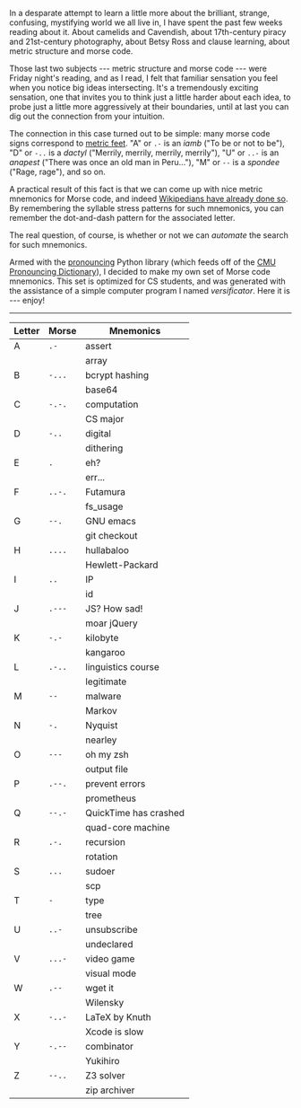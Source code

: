 In a desparate attempt to learn a little more about the brilliant, strange,
confusing, mystifying world we all live in, I have spent the past few weeks
reading about it. About camelids and Cavendish, about 17th-century piracy and
21st-century photography, about Betsy Ross and clause learning, about metric
structure and morse code.

Those last two subjects --- metric structure and morse code --- were Friday
night's reading, and as I read, I felt that familiar sensation you feel when
you notice big ideas intersecting. It's a tremendously exciting sensation, one
that invites you to think just a little harder about each idea, to probe just a
little more aggressively at their boundaries, until at last you can dig out the
connection from your intuition.

The connection in this case turned out to be simple: many morse code signs
correspond to [metric feet](https://en.wikipedia.org/wiki/Foot_%28prosody%29).
"A" or `.-` is an *iamb* ("To be or not to be"), "D" or `-..` is a *dactyl*
("Merrily, merrily, merrily, merrily"), "U" or `..-` is an *anapest* ("There
was once an old man in Peru..."), "M" or `--` is a *spondee* ("Rage, rage"),
and so on.

A practical result of this fact is that we can come up with nice metric
mnemonics for Morse code, and indeed [Wikipedians have already done
so](https://en.wikipedia.org/wiki/Morse_code_mnemonics). By remembering the
syllable stress patterns for such mnemonics, you can remember the dot-and-dash
pattern for the associated letter.

The real question, of course, is whether or not we can *automate* the search
for such mnemonics.

Armed with the [pronouncing](https://github.com/aparrish/pronouncingpy) Python
library (which feeds off of the [CMU Pronouncing
Dictionary](http://www.speech.cs.cmu.edu/cgi-bin/cmudict)), I decided to make
my own set of Morse code mnemonics. This set is optimized for CS students, and
was generated with the assistance of a simple computer program I named
*versificator*. Here it is --- enjoy!

---

| Letter | Morse  | Mnemonics                                |
| ------ | ------ | ---------------------------------------- |
| A      | `.-  ` | assert                                   |
|        |        | array                                    |
| B      | `-...` | bcrypt hashing                           |
|        |        | base64                                   |
| C      | `-.-.` | computation                              |
|        |        | CS major                                 |
| D      | `-.. ` | digital                                  |
|        |        | dithering                                |
| E      | `.   ` | eh?                                      |
|        |        | err...                                   |
| F      | `..-.` | Futamura                                 |
|        |        | fs_usage                                 |
| G      | `--. ` | GNU emacs                                |
|        |        | git checkout                             |
| H      | `....` | hullabaloo                               |
|        |        | Hewlett-Packard                          |
| I      | `..  ` | IP                                       |
|        |        | id                                       |
| J      | `.---` | JS? How sad!                             |
|        |        | moar jQuery                              |
| K      | `-.- ` | kilobyte                                 |
|        |        | kangaroo                                 |
| L      | `.-..` | linguistics course                       |
|        |        | legitimate                               |
| M      | `--  ` | malware                                  |
|        |        | Markov                                   |
| N      | `-.  ` | Nyquist                                  |
|        |        | nearley                                  |
| O      | `--- ` | oh my zsh                                |
|        |        | output file                              |
| P      | `.--.` | prevent errors                           |
|        |        | prometheus                               |
| Q      | `--.-` | QuickTime has crashed                    |
|        |        | quad-core machine                        |
| R      | `.-. ` | recursion                                |
|        |        | rotation                                 |
| S      | `... ` | sudoer                                   |
|        |        | scp                                      |
| T      | `-   ` | type                                     |
|        |        | tree                                     |
| U      | `..- ` | unsubscribe                              |
|        |        | undeclared                               |
| V      | `...-` | video game                               |
|        |        | visual mode                              |
| W      | `.-- ` | wget it                                  |
|        |        | Wilensky                                 |
| X      | `-..-` | LaTeX by Knuth                           |
|        |        | Xcode is slow                            |
| Y      | `-.--` | combinator                               |
|        |        | Yukihiro                                 |
| Z      | `--..` | Z3 solver                                |
|        |        | zip archiver                             |
